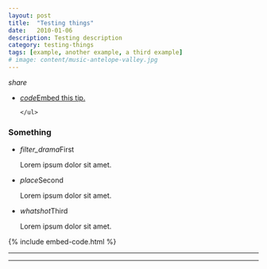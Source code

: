 ```yaml
---
layout: post
title:  "Testing things"
date:   2010-01-06
description: Testing description
category: testing-things
tags: [example, another example, a third example]
# image: content/music-antelope-valley.jpg
---
```


<div class="fixed-action-btn click-to-toggle">
    <a class="btn-floating btn-large blue lighten-1">
      <i class="large material-icons">share</i>
    </a>
    <ul>
      <li><a class="btn-floating green lighten-1" href="#"><i class="material-icons">code</i>Embed this tip.</a>
      </li>
        
    </ul>
</div>
        

### Something

<ul class="collapsible" data-collapsible="accordion">
    <li>
      <div class="collapsible-header"><i class="material-icons">filter_drama</i>First</div>
      <div class="collapsible-body"><p>Lorem ipsum dolor sit amet.</p></div>
    </li>
    <li>
      <div class="collapsible-header"><i class="material-icons">place</i>Second</div>
      <div class="collapsible-body"><p>Lorem ipsum dolor sit amet.</p></div>
    </li>
    <li>
      <div class="collapsible-header"><i class="material-icons">whatshot</i>Third</div>
      <div class="collapsible-body"><p>Lorem ipsum dolor sit amet.</p></div>
    </li>
  </ul>
  

{% include embed-code.html %}

<hr>
<hr>

<!-- this is the the thing that includes the content
{% include _tips/testing.markdown %}
-->

        

<!-- previous embed approach
#### Embed this research strategy

Would you like to embed this research strategy into your own site? Just copy and paste the code below. <a href="{{ site.url }}/embeds{{ page.url }}" target="_blank">Preview</a>

```

<iframe src="{{ site.url }}/embeds{{ page.url }}" width="80%" height="600px"></iframe>

```
-->